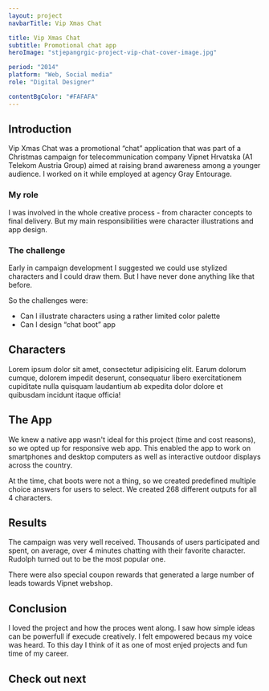```yaml
---
layout: project
navbarTitle: Vip Xmas Chat

title: Vip Xmas Chat
subtitle: Promotional chat app
heroImage: "stjepangrgic-project-vip-chat-cover-image.jpg"

period: "2014"
platform: "Web, Social media"
role: "Digital Designer"

contentBgColor: "#FAFAFA"
---
```

<!-- Promotional chat app -->

## Introduction
Vip Xmas Chat was a promotional “chat” application that was part of a Christmas campaign for telecommunication company Vipnet Hrvatska (A1 Telekom Austria Group) aimed at raising brand awareness among a younger audience. I worked on it while employed at agency Gray Entourage.

### My role
I was involved in the whole creative process - from character concepts to final delivery. But my main responsibilities were character illustrations and app design.

### The challenge
Early in campaign development I suggested we could use stylized characters and I could draw them. But I have never done anything like that before.

So the challenges were:
- Can I illustrate characters using a rather limited color palette
- Can I design “chat boot” app

## Characters
Lorem ipsum dolor sit amet, consectetur adipisicing elit. Earum dolorum cumque, dolorem impedit deserunt, consequatur libero exercitationem cupiditate nulla quisquam laudantium ab expedita dolor dolore et quibusdam incidunt itaque officia!

<figure class="grid-width fix-img">
  <simg name="stjepangrgic-project-vip-chat-character-bozidar.jpg" />
</figure>

<figure class="grid-width fix-img">
  <simg name="stjepangrgic-project-vip-chat-character-rudolf.jpg" />
</figure>

<figure class="grid-width fix-img">
  <simg name="stjepangrgic-project-vip-chat-character-santa.jpg" />
</figure>

<figure class="grid-width fix-img">
  <simg name="stjepangrgic-project-vip-chat-character-elf-girl.jpg" />
</figure>

<figure class="g1-1 fix-img big-image">
  <simg name="stjepangrgic-project-vip-chat-character-illustrator-lines.jpg" />
</figure>

## The App
We knew a native app wasn't ideal for this project (time and cost reasons), so we opted up for responsive web app. This enabled the app to work on smartphones and desktop computers as well as interactive outdoor displays across the country.

<figure class="grid-width fix-img">
  <simg name="stjepangrgic-project-vip-chat-app-phones.jpg" />
</figure>

<figure class="grid-width fix-img">
  <simg name="stjepangrgic-project-vip-chat-app-displays.jpg" />
</figure>

At the time, chat boots were not a thing, so we created predefined multiple choice answers for users to select. We created 268 different outputs for all 4 characters.

<figure class="grid-width fix-img">
  <simg name="stjepangrgic-project-vip-chat-app-outputs.jpg" />
</figure>

## Results
The campaign was very well received. Thousands of users participated and spent, on average, over 4 minutes chatting with their favorite character. Rudolph turned out to be the most popular one.

There were also special coupon rewards that generated a large number of leads towards Vipnet webshop.

<figure class="grid-width fix-img">
  <simg name="stjepangrgic-project-vip-chat-coupons.jpg" />
</figure>

## Conclusion
I loved the project and how the proces went along. I saw how simple ideas can be powerfull if execude creatively. I felt empowered becaus my voice was heard.
To this day I think of it as one of most enjed projects and fun time of my career.

## Check out next
<div class="grid-width next-project">
  <ProjectCard
    url="/work/share-istria"
    title="Share Istria"
    description="Creative Tourism Campaign"
    bgImage="stjepangrgic-share-istria-card-bgImage.png"
    projectImage="stjepangrgic-share-istria-card-projectImage.png"
    underlinColor="#009FE2"/>
</div>

</div>

<script>
import slink from '@/components/slink.vue'
import simg from '@/components/simg.vue'
// import ProjectHeader from '@/components/ProjectHeader.vue'
import PageHeader from '@/components/PageHeader.vue'
import ProjectHeroSection from '@/components/ProjectHeroSection.vue'
import ProjectCard from '@/components/ProjectCard.vue'
import ProjectInfo from '@/components/ProjectInfo.vue'

export default {
  components: {
    slink,
    // ProjectHeader,
    simg,
    PageHeader,
    ProjectHeroSection,
    ProjectCard,
    ProjectInfo
  }
}
</script>

<style lang="stylus">
.vip-xmass-chat
  --hero-section-bg: #E60028
  --subtitle-color: #E60028
  --content-bgc #F5F5F5
  .big-image
    mix-blend-mode: multiply;
    position: relative;
    /*overflow: scroll;*/
    img
      /*min-height: 300px;*/
      object-fit cover
      min-height 300px
    &:after
      content ""
      position: absolute;
      width: 100vw;
      height: 300px;
      bottom: -300px;
      left: 50%
      transform translateX(-50%)
      opacity: 0.3;
      background-image: linear-gradient(180deg, #E4E4E4 0%, #FAFAFA 100%);
</style>
